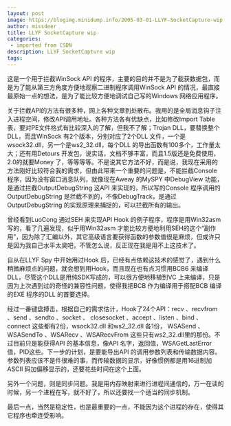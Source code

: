 ```yaml
---
layout: post
image: https://blogimg.minidump.info/2005-03-01-LLYF-SocketCapture-wip.md
author: missdeer
title: LLYF SocketCapture wip
categories: 
 - imported from CSDN
description: LLYF SocketCapture wip
tags: 
---
```


这是一个用于拦截WinSock API 的程序，主要的目的并不是为了截获数据包，而是为了能从第三方角度方便地观察二进制程序调用WinSock API 的情况，最直接最原始一点的想法，是为了能比较方便地调试自己写的Windows 网络应用程序。

关于拦截API的方法有很多种，网上各种文章到处散布。我用的是全局消息钩子注入进程空间，修改API调用地址。各种方法各有优缺点，比如修改Import Table 表，要对PE文件格式有比较深入的了解，但我不了解；Trojan DLL，要替换整个DLL，而且WinSock 有2个版本，分别对应了2个DLL 文件，一个是wsock32.dll，另一个是ws2\_32.dll，每个DLL 的导出函数有100多个，工作量太大；还有用Detours 开发包，说实话，文档不够丰富，而且1.5版还是免费使用，2.0的就要Money 了，等等等等。不是说其它方法不好，而是说，我现在采用的方法刚好比较符合我的需求，但由此带来一个重要的问题是，不能拦截Console 程序，因为没有窗口消息队列，就像现在Aweay 的MySPY 中DebugView 功能，是通过拦截OutputDebugString 这API 来实现的，所以写的Console 程序调用的OutputDebugString 是拦截不到的，不像DebugTrack，是通过OutputDebugString 的实现原理来捕捉的，可以拦截所有的输出。

曾经看到LuoCong 通过SEH 来实现API Hook 的例子程序，程序是用Win32asm 写的，看了几遍发现，似乎用Win32asm 才能比较方便地利用SEH的这个“副作用”，因为除了汇编以外，其它高级语言要获得函数的参数值很是麻烦，但或许只是因为我自己水平太臭吧，不管怎么说，反正现在我是用不上这技术了。

自从在LLYF Spy 中开始用过Hook 后，已经有点依赖这技术的感觉了，遇到什么稍微麻烦点的问题，就会想到用Hook，而且现在也有点习惯用BCB6 来编译DLL，尽管这个DLL是用纯SDK写成的，可以很方便地移植到VC 上来编译，只是因为上次遇到过的奇怪的兼容性问题，使得我把BCB 作为编译用于搭配BCB 编译的EXE 程序的DLL 的首要选择。

经过一番键盘搏击，根据自己的需求估计，Hook了24个API：recv 、recvfrom 、send 、sendto 、socket 、 closesocket 、accept 、listen 、bind 、connect 这些都有2份，wsock32.dll 和ws2\_32.dll 各1份， WSASend 、WSASendTo 、WSARecv 、WSARecvFrom 这些只有ws2\_32.dll里的那份。不过目前只是能获得API 的基本信息，像API 名字，返回值，WSAGetLastError值，PID这些。下一步的计划，是要能导出API 的调用参数列表和传输数据内容。参数列表应该不是件很难的事，而传输数据的显示，好像惯例都是用16进制加ASCII 码加偏移显示的，还要花些时间在这个上面。

另外一个问题，则是同步问题。我是用内存映射来进行进程间通信的，万一在读的时候，另一个进程在写，就不好了，所以还要找一个适当的同步机制。

最后一点，当然是稳定性，也是最重要的一点，不能因为这个进程的存在，使得其它程序也牵连受影响。
